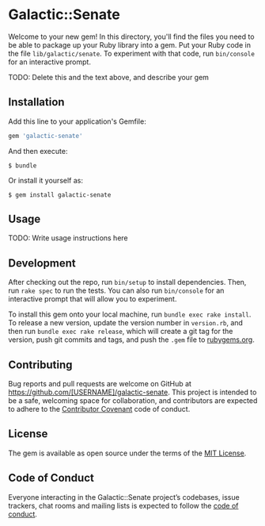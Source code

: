 # Galactic::Senate

Welcome to your new gem! In this directory, you'll find the files you need to be able to package up your Ruby library into a gem. Put your Ruby code in the file `lib/galactic/senate`. To experiment with that code, run `bin/console` for an interactive prompt.

TODO: Delete this and the text above, and describe your gem

## Installation

Add this line to your application's Gemfile:

```ruby
gem 'galactic-senate'
```

And then execute:

    $ bundle

Or install it yourself as:

    $ gem install galactic-senate

## Usage

TODO: Write usage instructions here

## Development

After checking out the repo, run `bin/setup` to install dependencies. Then, run `rake spec` to run the tests. You can also run `bin/console` for an interactive prompt that will allow you to experiment.

To install this gem onto your local machine, run `bundle exec rake install`. To release a new version, update the version number in `version.rb`, and then run `bundle exec rake release`, which will create a git tag for the version, push git commits and tags, and push the `.gem` file to [rubygems.org](https://rubygems.org).

## Contributing

Bug reports and pull requests are welcome on GitHub at https://github.com/[USERNAME]/galactic-senate. This project is intended to be a safe, welcoming space for collaboration, and contributors are expected to adhere to the [Contributor Covenant](http://contributor-covenant.org) code of conduct.

## License

The gem is available as open source under the terms of the [MIT License](https://opensource.org/licenses/MIT).

## Code of Conduct

Everyone interacting in the Galactic::Senate project’s codebases, issue trackers, chat rooms and mailing lists is expected to follow the [code of conduct](https://github.com/[USERNAME]/galactic-senate/blob/master/CODE_OF_CONDUCT.md).
